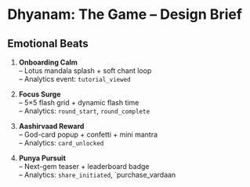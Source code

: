 # Dhyanam: The Game – Design Brief

## Emotional Beats
1. **Onboarding Calm**  
   – Lotus mandala splash + soft chant loop  
   – Analytics event: `tutorial_viewed`

2. **Focus Surge**  
   – 5×5 flash grid + dynamic flash time  
   – Analytics: `round_start`, `round_complete`

3. **Aashirvaad Reward**  
   – God-card popup + confetti + mini mantra  
   – Analytics: `card_unlocked`

4. **Punya Pursuit**  
   – Next-gem teaser + leaderboard badge  
   – Analytics: `share_initiated`, `purchase_vardaan
